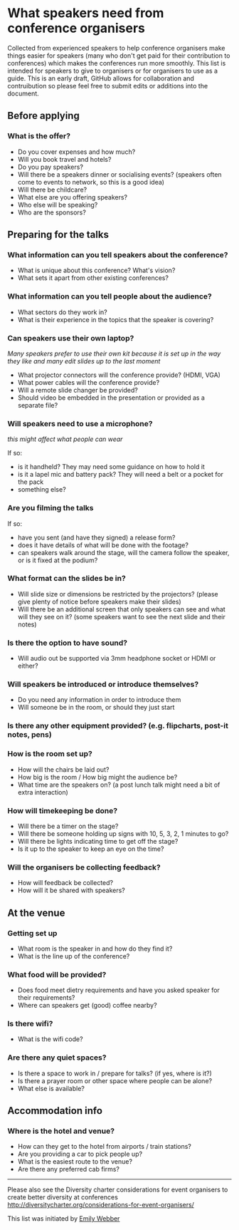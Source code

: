 # What speakers need from conference organisers

Collected from experienced speakers to help conference organisers make things easier for speakers (many who don't get paid for their contribution to conferences) which makes the conferences run more smoothly. This list is intended for speakers to give to organisers or for organisers to use as a guide. 
This is an early draft, GitHub allows for collaboration and contruibution so please feel free to submit edits or additions into the document.

## Before applying

### What is the offer?

- Do you cover expenses and how much?
- Will you book travel and hotels?
- Do you pay speakers?
- Will there be a speakers dinner or socialising events? (speakers often come to events to network, so this is a good idea)
- Will there be childcare?
- What else are you offering speakers?
- Who else will be speaking?
- Who are the sponsors?

## Preparing for the talks

### What information can you tell speakers about the conference?

- What is unique about this conference? What's vision? 
- What sets it apart from other existing conferences? 

### What information can you tell people about the audience?

- What sectors do they work in?
- What is their experience in the topics that the speaker is covering?

### Can speakers use their own laptop?

*Many speakers prefer to use their own kit because it is set up in the way they like and many edit slides up to the last moment*

- What projector connectors will the conference provide? (HDMI, VGA)
- What power cables will the conference provide?
- Will a remote slide changer be provided?
- Should video be embedded in the presentation or provided as a separate file?

### Will speakers need to use a microphone?

*this might affect what people can wear*

If so:
- is it handheld? They may need some guidance on how to hold it
- is it a lapel mic and battery pack? They will need a belt or a pocket for the pack
- something else?

### Are you filming the talks

If so:
- have you sent (and have they signed) a release form?
- does it have details of what will be done with the footage?
- can speakers walk around the stage, will the camera follow the speaker, or is it fixed at the podium?

### What format can the slides be in?

- Will slide size or dimensions be restricted by the projectors? (please give plenty of notice before speakers make their slides) 
- Will there be an additional screen that only speakers can see and what will they see on it? (some speakers want to see the next slide and their notes)

### Is there the option to have sound?

- Will audio out be supported via 3mm headphone socket or HDMI or either?

### Will speakers be introduced or introduce themselves?

- Do you need any information in order to introduce them
- Will someone be in the room, or should they just start

### Is there any other equipment provided? (e.g. flipcharts, post-it notes, pens)

### How is the room set up?

- How will the chairs be laid out?
- How big is the room / How big might the audience be?
- What time are the speakers on? (a post lunch talk might need a bit of extra interaction)

### How will timekeeping be done?

 - Will there be a timer on the stage?
 - Will there be someone holding up signs with 10, 5, 3, 2, 1 minutes to go?
 - Will there be lights indicating time to get off the stage?
 - Is it up to the speaker to keep an eye on the time?

### Will the organisers be collecting feedback?

- How will feedback be collected?
- How will it be shared with speakers?

## At the venue

### Getting set up

- What room is the speaker in and how do they find it?
- What is the line up of the conference?

### What food will be provided?

- Does food meet dietry requirements and have you asked speaker for their requirements?
- Where can speakers get (good) coffee nearby?

### Is there wifi? 

- What is the wifi code?

###  Are there any quiet spaces?

- Is there a space to work in / prepare for talks? (if yes, where is it?)
- Is there a prayer room or other space where people can be alone?
- What else is available?

## Accommodation info

### Where is the hotel and venue?

- How can they get to the hotel from airports / train stations?
- Are you providing a car to pick people up?
- What is the easiest route to the venue?
- Are there any preferred cab firms?
---

Please also see the Diversity charter considerations for event organisers to create better diversity at conferences http://diversitycharter.org/considerations-for-event-organisers/ 

This list was initiated by [Emily Webber](https://twitter.com/ewebber)
